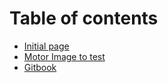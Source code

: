 # Table of contents

* [Initial page](README.md)
* [Motor Image to test](motor-image-to-test.md)
* [Gitbook](https://gitbook.com)

